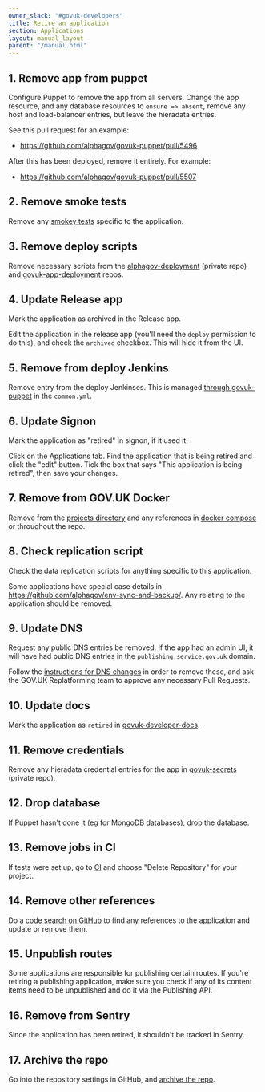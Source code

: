 ```yaml
---
owner_slack: "#govuk-developers"
title: Retire an application
section: Applications
layout: manual_layout
parent: "/manual.html"
---
```


## 1. Remove app from puppet

Configure Puppet to remove the app from all servers. Change the app resource,
and any database resources to `ensure => absent`, remove any host and
load-balancer entries, but leave the hieradata entries.

See this pull request for an example:

- <https://github.com/alphagov/govuk-puppet/pull/5496>

After this has been deployed, remove it entirely. For example:

- <https://github.com/alphagov/govuk-puppet/pull/5507>

## 2. Remove smoke tests

Remove any [smokey tests][smokey] specific to the application.

[smokey]: https://github.com/alphagov/smokey

## 3. Remove deploy scripts

Remove necessary scripts from the [alphagov-deployment][alphagov-deployment]
(private repo) and [govuk-app-deployment][govuk-app-deployment] repos.

[alphagov-deployment]: https://github.com/alphagov/alphagov-deployment
[govuk-app-deployment]: https://github.com/alphagov/govuk-app-deployment

## 4. Update Release app

Mark the application as archived in the Release app.

Edit the application in the release app (you'll need the `deploy` permission to
do this), and check the `archived` checkbox. This will hide it from the UI.

## 5. Remove from deploy Jenkins

Remove entry from the deploy Jenkinses. This is managed
[through govuk-puppet][common] in the `common.yml`.

[common]: https://github.com/alphagov/govuk-puppet/blob/master/hieradata/common.yaml

## 6. Update Signon

Mark the application as "retired" in signon, if it used it.

Click on the Applications tab. Find the application that is being retired and
click the "edit" button. Tick the box that says "This application is being
retired", then save your changes.

## 7. Remove from GOV.UK Docker

Remove from the [projects directory][] and any references
in [docker compose][] or throughout the repo.

[projects directory]: https://github.com/alphagov/govuk-docker/tree/master/projects
[docker compose]: https://github.com/alphagov/govuk-docker/blob/master/docker-compose.yml

## 8. Check replication script

Check the data replication scripts for anything specific to this application.

Some applications have special case details in
<https://github.com/alphagov/env-sync-and-backup/>. Any relating
to the application should be removed.

## 9. Update DNS

Request any public DNS entries be removed. If the app had an admin UI, it will
have had public DNS entries in the `publishing.service.gov.uk` domain.

Follow the [instructions for DNS changes][dns-changes] in order to remove
these, and ask the GOV.UK Replatforming team to approve any necessary Pull
Requests.

[dns-changes]: https://docs.publishing.service.gov.uk/manual/dns.html#making-changes-to-publishingservicegovuk

## 10. Update docs

Mark the application as `retired` in [govuk-developer-docs][dev-docs].

[dev-docs]: https://github.com/alphagov/govuk-developer-docs

## 11. Remove credentials

Remove any hieradata credential entries for the app in [govuk-secrets][]
(private repo).

[govuk-secrets]: https://github.com/alphagov/govuk-secrets

## 12. Drop database

If Puppet hasn't done it (eg for MongoDB databases), drop the database.

## 13. Remove jobs in CI

If tests were set up, go to [CI][ci] and choose "Delete Repository" for your
project.

[ci]: https://ci.integration.publishing.service.gov.uk/

## 14. Remove other references

Do a [code search on GitHub][search] to find any references to the application
and update or remove them.

[search]: https://github.com/search?q=org%3Aalphagov+panopticon&type=Code

## 15. Unpublish routes

Some applications are responsible for publishing certain routes. If you're
retiring a publishing application, make sure you check if any of its content
items need to be unpublished and do it via the Publishing API.

## 16. Remove from Sentry

Since the application has been retired, it shouldn't be tracked in Sentry.

## 17. Archive the repo

Go into the repository settings in GitHub, and
[archive the repo](https://github.com/blog/2460-archiving-repositories).
